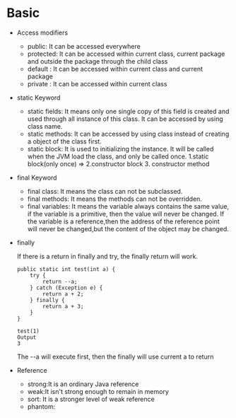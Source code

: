 # Basic
- Access modifiers
    
    - public: It can be accessed everywhere
    - protected: It can be accessed within current class,
    current package and outside the package through the child class
    - default : It can be accessed within current class and current package
    - private : It can be accessed within current class

- static Keyword
    
    - static fields: It means only one single copy of this field is created and used
    through all instance of this class. It can be accessed by using class name.
    - static methods: It can be accessed by using class instead of creating a object
    of the class first.
    - static block: It is used to initializing the instance. It will be called 
    when the JVM load the class, and only be called once. 1.static block(only once)
     => 2.constructor block 3. constructor method
     
- final Keyword
    
    - final class: It means the class can not be subclassed.
    - final methods: It means the methods can not be overridden.
    - final variables: It means the variable always contains the same value,
    if the variable is a primitive, then the value will never be changed. If
    the variable is a reference,then the address of the reference point will never
    be changed,but the content of the object may be changed.
    
- finally
    
    If there is a return in finally and try, the finally return will work.
    ```
    public static int test(int a) {
        try {
            return --a;
        } catch (Exception e) {
            return a + 2;
        } finally {
            return a + 3;
        }
    }
    
    test(1)
    Output
    3
    ```
    The --a will execute first, then the finally will use current a to return
- Reference
    - strong:It is an ordinary Java reference
    - weak:It isn't strong enough to remain in memory
    - sort: It is a stronger level of weak reference
    - phantom: